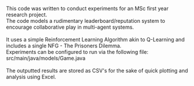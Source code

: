 This code was written to conduct experiments for an MSc first year research project. \
The code models a rudimentary leaderboard/reputation system to encourage collaborative play in multi-agent systems. \
\
It uses a simple Reinforcement Learning Algorithm akin to Q-Learning and includes a single NFG - The Prisoners Dilemma. \
Experiments can be configured to run via the following file: src/main/java/models/Game.java \
\
The outputted results are stored as CSV's for the sake of quick plotting and analysis using Excel. 
